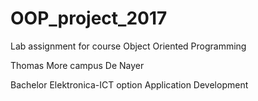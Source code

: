 # OOP_project_2017
Lab assignment for course Object Oriented Programming

Thomas More campus De Nayer

Bachelor Elektronica-ICT option Application Development
